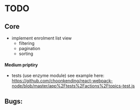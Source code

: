 # TODO

## Core
- implement enrolment list view
    + filtering
    + pagination
    + sorting


#### Medium  priptiry
- tests (use enzyme module) see example here: https://github.com/choonkending/react-webpack-node/blob/master/app%2Ftests%2Factions%2Ftopics-test.js

## Bugs:
